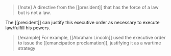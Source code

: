 > [!note] A directive from the [[president]] that has the force of a law but is not a law.

The [[president]] can justify this executive order as necessary to execute law/fulfill his powers. 
> [!example] For example, [[Abraham Lincoln]] used the executive order to issue the [[emancipation proclamation]], justifying it as a wartime strategy

